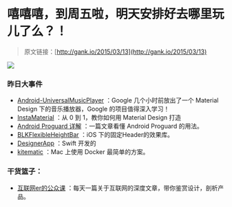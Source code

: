 # 嘻嘻嘻，到周五啦，明天安排好去哪里玩儿了么？！

> 原文链接：[http://gank.io/2015/03/13](http://gank.io/2015/03/13)

![](http://g2.ykimg.com/1100641F4654BF5F2386DC053EF5BB6E881E66)

### 昨日大事件

* [Android-UniversalMusicPlayer](https://github.com/googlesamples/android) ：Google 几个小时前放出了一个 Material Design 下的音乐播放器，Google 的项目值得深入学习！
* [InstaMaterial](http://frogermcs.github.io/Instagram) ：从 0 到 1，教你如何用 Material Design 打造
* [Android Proguard 详解](http://www.codeceo.com/article/android) ：一篇文章看懂 Android Proguard 的用法。
* [BLKFlexibleHeightBar](https://github.com/bryankeller/BLKFlexibleHeightBar) ：iOS 下的固定Header的效果库。
* [DesignerApp](https://github.com/MengTo/DesignerNewsApp) ：Swift 开发的&nbsp;
* [kitematic](https://github.com/kitematic/kitematic) ：Mac 上使用 Docker 最简单的方案。

### 干货篮子：

* [互联网er的公众课](http://weixin.sogou.com/gzh?openid=oIWsFt2RxqlBdzkx225EJ1E55Olw) ：每天一篇关于互联网的深度文章，带你鉴赏设计，剖析产品。

